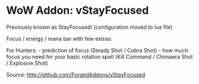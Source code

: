 WoW Addon: vStayFocused
========================

Previously known as StayFocused! (configuration moved to lua file)

Focus / energy / mana bar with few extras:

For Hunters:
	- prediction of focus (Steady Shot / Cobra Shot)
	- how much focus you need for your basic rotation spell (Kill Command / Chimaera Shot / Explosive Shot)

Source: http://github.com/ForgedAddons/vStayFocused
